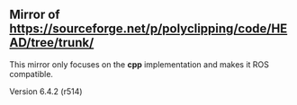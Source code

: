 Mirror of https://sourceforge.net/p/polyclipping/code/HEAD/tree/trunk/
---------------------

This mirror only focuses on the **cpp** implementation and makes it ROS compatible.

Version 6.4.2 (r514)

